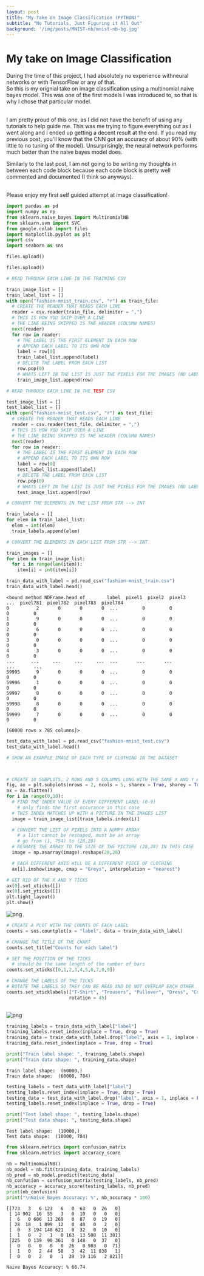 ```yaml
---
layout: post
title: "My Take on Image Classification (PYTHON)"
subtitle: "No Tutorials, Just Figuring it All Out"
background: '/img/posts/MNIST-nb/mnist-nb-bg.jpg'
---
```



# My take on Image Classification

During the time of this project, I had absolutely no experience withneural networks or with TensorFlow or any of that. <br>
So this is my orignial take on image classification using a multinomial naive bayes model. This was one of the first models I was introduced to, so that is why I chose that particular model. <br>
<br>

I am pretty proud of this one, as I did not have the benefit of using any tutorials to help guide me. This was me trying to figure everything out as I went along and I ended up getting a decent result at the end. If you read my previous post, you'll know that the CNN got an accuracy of about 90% (with little to no tuning of the model). Unsurprisingly, the neural network performs much better than the naive bayes model does. <br>

Similarly to the last post, I am not going to be writing my thoughts in between each code block because each code block is pretty well commented and documented (I think so anyways). 
<br>
<br>

Please enjoy my first self guided attempt at image classification!



```python
import pandas as pd
import numpy as np
from sklearn.naive_bayes import MultinomialNB
from sklearn.svm import SVC
from google.colab import files
import matplotlib.pyplot as plt
import csv
import seaborn as sns
```


```python
files.upload()
```

```python
files.upload()
```

```python
# READ THROUGH EACH LINE IN THE TRAINING CSV

train_image_list = []
train_label_list = []
with open("fashion-mnist_train.csv", "r") as train_file:
  # CREATE THE READER THAT READS EACH LINE
  reader = csv.reader(train_file, delimiter = ",")
  # THIS IS HOW YOU SKIP OVER A LINE
  # THE LINE BEING SKIPPED IS THE HEADER (COLUMN NAMES)
  next(reader)
  for row in reader:
    # THE LABEL IS THE FIRST ELEMENT IN EACH ROW
    # APPEND EACH LABEL TO ITS OWN ROW
    label = row[0]
    train_label_list.append(label)
    # DELETE THE LABEL FROM EACH LIST
    row.pop(0)
    # WHATS LEFT IN THE LIST IS JUST THE PIXELS FOR THE IMAGES (NO LABELS)
    train_image_list.append(row)

```


```python
# READ THROUGH EACH LINE IN THE TEST CSV

test_image_list = []
test_label_list = []
with open("fashion-mnist_test.csv", "r") as test_file:
  # CREATE THE READER THAT READS EACH LINE
  reader = csv.reader(test_file, delimiter = ",")
  # THIS IS HOW YOU SKIP OVER A LINE
  # THE LINE BEING SKIPPED IS THE HEADER (COLUMN NAMES)
  next(reader)
  for row in reader:
    # THE LABEL IS THE FIRST ELEMENT IN EACH ROW
    # APPEND EACH LABEL TO ITS OWN ROW
    label = row[0]
    test_label_list.append(label)
    # DELETE THE LABEL FROM EACH LIST
    row.pop(0)
    # WHATS LEFT IN THE LIST IS JUST THE PIXELS FOR THE IMAGES (NO LABELS)
    test_image_list.append(row)
```


```python
# CONVERT THE ELEMENTS IN THE LIST FROM STR --> INT

train_labels = []
for elem in train_label_list:
  elem = int(elem)
  train_labels.append(elem)
```


```python
# CONVERT THE ELEMENTS IN EACH LIST FROM STR --> INT

train_images = []
for item in train_image_list:
  for i in range(len(item)):
    item[i] = int(item[i])
```


```python
train_data_with_label = pd.read_csv("fashion-mnist_train.csv")
train_data_with_label.head()
```




    <bound method NDFrame.head of        label  pixel1  pixel2  pixel3  ...  pixel781  pixel782  pixel783  pixel784
    0          2       0       0       0  ...         0         0         0         0
    1          9       0       0       0  ...         0         0         0         0
    2          6       0       0       0  ...         0         0         0         0
    3          0       0       0       0  ...         0         0         0         0
    4          3       0       0       0  ...         0         0         0         0
    ...      ...     ...     ...     ...  ...       ...       ...       ...       ...
    59995      9       0       0       0  ...         0         0         0         0
    59996      1       0       0       0  ...         0         0         0         0
    59997      8       0       0       0  ...         0         0         0         0
    59998      8       0       0       0  ...         0         0         0         0
    59999      7       0       0       0  ...         0         0         0         0
    
    [60000 rows x 785 columns]>




```python
test_data_with_label = pd.read_csv("fashion-mnist_test.csv")
test_data_with_label.head()
```

```python
# SHOW AN EXAMPLE IMAGE OF EACH TYPE OF CLOTHING IN THE DATASET



# CREATE 10 SUBPLOTS, 2 ROWS AND 5 COLUMNS LONG WITH THE SAME X AND Y AXIS
fig, ax = plt.subplots(nrows = 2, ncols = 5, sharex = True, sharey = True)
ax = ax.flatten()
for i in range(0,10):
  # FIND THE INDEX VALUE OF EVERY DIFFERENT LABEL (0-9)
    # only finds the first occurance in this case
  # THIS INDEX MATCHES UP WITH A PICTURE IN THE IMAGES LIST
  image = train_image_list[train_labels.index(i)]

  # CONVERT THE LIST OF PIXELS INTO A NUMPY ARRAY
    # a list cannot be reshaped, must be an array
    # go from (1, 754) to (28,28)
  # RESHAPE THE ARRAY TO THE SIZE OF THE PICTURE (28,28) IN THIS CASE
  image = np.asarray(image).reshape(28,28)

  # EACH DIFFERENT AXIS WILL BE A DIFFERENT PIECE OF CLOTHING
  ax[i].imshow(image, cmap = "Greys", interpolation = "nearest")

# GET RID OF THE X AND Y TICKS
ax[0].set_xticks([])
ax[0].set_yticks([])
plt.tight_layout()
plt.show()
```


    
![png](\img\posts\MNIST-nb\pictures.png)
    



```python
# CREATE A PLOT WITH THE COUNTS OF EACH LABEL
counts = sns.countplot(x = "label", data = train_data_with_label)

# CHANGE THE TITLE OF THE CHART
counts.set_title("Counts for each label")

# SET THE POSITION OF THE TICKS
  # should be the same length of the number of bars
counts.set_xticks([0,1,2,3,4,5,6,7,8,9])

# CHANGE THE LABELS OF THE TICKS
# ROTATE THE LABELS SO THEY CAN BE READ AND DO NOT OVERLAP EACH OTHER
counts.set_xticklabels(["T-Shirt", "Trousers", "Pullover", "Dress", "Coat", "Sandal", "Shirt", "Sneaker", "Bag", "Ankle Boot"], 
                       rotation = 45)
                       
```

    
![png](\img\posts\MNIST-nb\bars.png)
    



```python
training_labels = train_data_with_label["label"]
training_labels.reset_index(inplace = True, drop = True)
training_data = train_data_with_label.drop("label", axis = 1, inplace = False)
training_data.reset_index(inplace = True, drop = True)
```


```python
print("Train label shape: ", training_labels.shape)
print("Train data shape: ", training_data.shape)
```

    Train label shape:  (60000,)
    Train data shape:  (60000, 784)
    


```python
testing_labels = test_data_with_label["label"]
testing_labels.reset_index(inplace = True, drop = True)
testing_data = test_data_with_label.drop("label", axis = 1, inplace = False)
testing_labels.reset_index(inplace = True, drop = True)
```


```python
print("Test label shape: ", testing_labels.shape)
print("Test data shape: ", testing_data.shape)
```

    Test label shape:  (10000,)
    Test data shape:  (10000, 784)
    


```python
from sklearn.metrics import confusion_matrix
from sklearn.metrics import accuracy_score
```


```python
nb = MultinomialNB()
nb_model = nb.fit(training_data, training_labels)
nb_pred = nb_model.predict(testing_data)
nb_confusion = confusion_matrix(testing_labels, nb_pred)
nb_accuracy = accuracy_score(testing_labels, nb_pred)
print(nb_confusion)
print("\nNaive Bayes Accuracy: %", nb_accuracy * 100)

```

    [[773   3   6 123   6   0  63   0  26   0]
     [ 14 902  16  55   3   0  10   0   0   0]
     [  6   0 606  13 269   0  87   0  19   0]
     [ 28  18   1 899  12   0  40   0   2   0]
     [  0   3 194 140 621   0  32   0  10   0]
     [  1   0   2   1   0 163  13 508  11 301]
     [225   0 139  90 361   0 148   0  37   0]
     [  0   0   0   0   0  26   0 903   0  71]
     [  1   0   2  44  58   3  42  11 838   1]
     [  0   0   2   0   1  39  19 116   2 821]]
    
    Naive Bayes Accuracy: % 66.74
    
